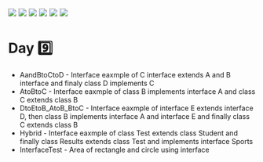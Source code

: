![](https://img.shields.io/badge/git-fff7f8?colorA=faf0f0&colorB=db4823&style=for-the-badge&logo=git)
![](https://img.shields.io/badge/github-fff7f8?colorA=080808&colorB=8a8a8a&style=for-the-badge&logo=github)
![](https://img.shields.io/badge/for-you-099450?colorA=b0c92e&colorB=487d3e&style=for-the-badge)
![](https://img.shields.io/badge/check_it-out-bee5ed?colorA=3fc5d1&colorB=469acf&style=for-the-badge)
![](https://img.shields.io/badge/eclipse_ide-4.15.0-181717?colorA=2c2255&colorB=3c5280&style=for-the-badge&logo=eclipse-ide)
![](https://img.shields.io/badge/java-learned-bee5ed?colorA=70a8c4&colorB=007396&style=for-the-badge&logo=java)
---
# Day :nine:
   * AandBtoCtoD - Interface eaxmple of C interface extends A and B interface and finaly class D implements C
   * AtoBtoC - Interface eaxmple of class B implements interface A and class C extends class B
   * DtoEtoB_AtoB_BtoC - Interface eaxmple of interface E extends interface D, then class B implements interface A and interface E and finally class C extends class B
   * Hybrid - Interface eaxmple of class Test extends class Student and finally class Results extends class Test and implements interface Sports
   * InterfaceTest - Area of rectangle and circle using interface
